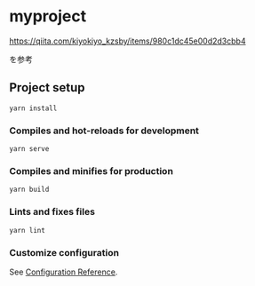 # myproject

https://qiita.com/kiyokiyo_kzsby/items/980c1dc45e00d2d3cbb4

を参考

## Project setup

```
yarn install
```

### Compiles and hot-reloads for development

```
yarn serve
```

### Compiles and minifies for production

```
yarn build
```

### Lints and fixes files

```
yarn lint
```

### Customize configuration

See [Configuration Reference](https://cli.vuejs.org/config/).
